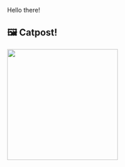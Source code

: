 Hello there!



## 🖼️ Catpost!

<sub>
    <img src="https://cdn2.thecatapi.com/images/2a5.jpg" height="256">
</sub>

